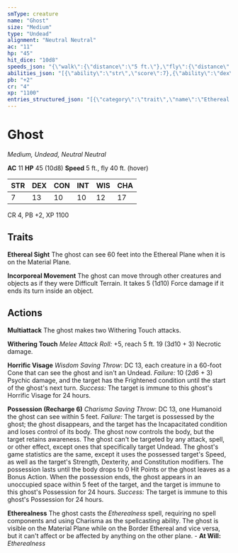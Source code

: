 ```yaml
---
smType: creature
name: "Ghost"
size: "Medium"
type: "Undead"
alignment: "Neutral Neutral"
ac: "11"
hp: "45"
hit_dice: "10d8"
speeds_json: "{\"walk\":{\"distance\":\"5 ft.\"},\"fly\":{\"distance\":\"40 ft.\",\"hover\":true}}"
abilities_json: "[{\"ability\":\"str\",\"score\":7},{\"ability\":\"dex\",\"score\":13},{\"ability\":\"con\",\"score\":10},{\"ability\":\"int\",\"score\":10},{\"ability\":\"wis\",\"score\":12},{\"ability\":\"cha\",\"score\":17}]"
pb: "+2"
cr: "4"
xp: "1100"
entries_structured_json: "[{\"category\":\"trait\",\"name\":\"Ethereal Sight\",\"text\":\"The ghost can see 60 feet into the Ethereal Plane when it is on the Material Plane.\"},{\"category\":\"trait\",\"name\":\"Incorporeal Movement\",\"text\":\"The ghost can move through other creatures and objects as if they were Difficult Terrain. It takes 5 (1d10) Force damage if it ends its turn inside an object.\"},{\"category\":\"action\",\"name\":\"Multiattack\",\"text\":\"The ghost makes two Withering Touch attacks.\"},{\"category\":\"action\",\"name\":\"Withering Touch\",\"text\":\"*Melee Attack Roll:* +5, reach 5 ft. 19 (3d10 + 3) Necrotic damage.\"},{\"category\":\"action\",\"name\":\"Horrific Visage\",\"text\":\"*Wisdom Saving Throw*: DC 13, each creature in a 60-foot Cone that can see the ghost and isn't an Undead. *Failure:*  10 (2d6 + 3) Psychic damage, and the target has the Frightened condition until the start of the ghost's next turn. *Success:*  The target is immune to this ghost's Horrific Visage for 24 hours.\"},{\"category\":\"action\",\"name\":\"Possession\",\"recharge\":\"Recharge 6\",\"text\":\"*Charisma Saving Throw*: DC 13, one Humanoid the ghost can see within 5 feet. *Failure:*  The target is possessed by the ghost; the ghost disappears, and the target has the Incapacitated condition and loses control of its body. The ghost now controls the body, but the target retains awareness. The ghost can't be targeted by any attack, spell, or other effect, except ones that specifically target Undead. The ghost's game statistics are the same, except it uses the possessed target's Speed, as well as the target's Strength, Dexterity, and Constitution modifiers. The possession lasts until the body drops to 0 Hit Points or the ghost leaves as a Bonus Action. When the possession ends, the ghost appears in an unoccupied space within 5 feet of the target, and the target is immune to this ghost's Possession for 24 hours. *Success:*  The target is immune to this ghost's Possession for 24 hours.\"},{\"category\":\"action\",\"name\":\"Etherealness\",\"text\":\"The ghost casts the *Etherealness* spell, requiring no spell components and using Charisma as the spellcasting ability. The ghost is visible on the Material Plane while on the Border Ethereal and vice versa, but it can't affect or be affected by anything on the other plane. - **At Will:** *Etherealness*\"}]"
---
```


# Ghost
*Medium, Undead, Neutral Neutral*

**AC** 11
**HP** 45 (10d8)
**Speed** 5 ft., fly 40 ft. (hover)

| STR | DEX | CON | INT | WIS | CHA |
| --- | --- | --- | --- | --- | --- |
| 7 | 13 | 10 | 10 | 12 | 17 |

CR 4, PB +2, XP 1100

## Traits

**Ethereal Sight**
The ghost can see 60 feet into the Ethereal Plane when it is on the Material Plane.

**Incorporeal Movement**
The ghost can move through other creatures and objects as if they were Difficult Terrain. It takes 5 (1d10) Force damage if it ends its turn inside an object.

## Actions

**Multiattack**
The ghost makes two Withering Touch attacks.

**Withering Touch**
*Melee Attack Roll:* +5, reach 5 ft. 19 (3d10 + 3) Necrotic damage.

**Horrific Visage**
*Wisdom Saving Throw*: DC 13, each creature in a 60-foot Cone that can see the ghost and isn't an Undead. *Failure:*  10 (2d6 + 3) Psychic damage, and the target has the Frightened condition until the start of the ghost's next turn. *Success:*  The target is immune to this ghost's Horrific Visage for 24 hours.

**Possession (Recharge 6)**
*Charisma Saving Throw*: DC 13, one Humanoid the ghost can see within 5 feet. *Failure:*  The target is possessed by the ghost; the ghost disappears, and the target has the Incapacitated condition and loses control of its body. The ghost now controls the body, but the target retains awareness. The ghost can't be targeted by any attack, spell, or other effect, except ones that specifically target Undead. The ghost's game statistics are the same, except it uses the possessed target's Speed, as well as the target's Strength, Dexterity, and Constitution modifiers. The possession lasts until the body drops to 0 Hit Points or the ghost leaves as a Bonus Action. When the possession ends, the ghost appears in an unoccupied space within 5 feet of the target, and the target is immune to this ghost's Possession for 24 hours. *Success:*  The target is immune to this ghost's Possession for 24 hours.

**Etherealness**
The ghost casts the *Etherealness* spell, requiring no spell components and using Charisma as the spellcasting ability. The ghost is visible on the Material Plane while on the Border Ethereal and vice versa, but it can't affect or be affected by anything on the other plane. - **At Will:** *Etherealness*
